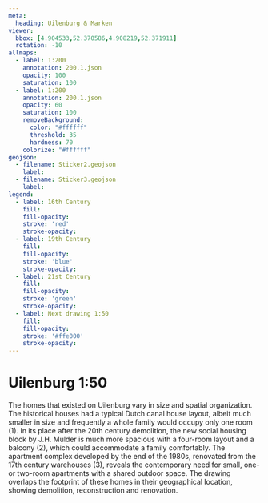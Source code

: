 ```yaml
---
meta:
  heading: Uilenburg & Marken
viewer:
  bbox: [4.904533,52.370586,4.908219,52.371911]
  rotation: -10
allmaps:
  - label: 1:200
    annotation: 200.1.json
    opacity: 100
    saturation: 100
  - label: 1:200
    annotation: 200.1.json
    opacity: 60
    saturation: 100
    removeBackground:
      color: "#ffffff"
      threshold: 35
      hardness: 70
    colorize: "#ffffff"
geojson:
  - filename: Sticker2.geojson
    label: 
  - filename: Sticker3.geojson
    label: 
legend:
  - label: 16th Century
    fill:
    fill-opacity:
    stroke: 'red'
    stroke-opacity:
  - label: 19th Century
    fill:
    fill-opacity:
    stroke: 'blue'
    stroke-opacity:
  - label: 21st Century
    fill:
    fill-opacity:
    stroke: 'green'
    stroke-opacity:
  - label: Next drawing 1:50
    fill:
    fill-opacity:
    stroke: '#ffe000'
    stroke-opacity:
---
```

# Uilenburg 1:50
The homes that existed on Uilenburg vary in size and spatial organization. The historical houses had a typical Dutch canal house layout, albeit much smaller in size and frequently a whole family would occupy only one room (1). In its place after the 20th century demolition, the new social housing block by J.H. Mulder is much more spacious with a four-room layout and a balcony (2), which could accommodate a family comfortably. The apartment complex developed by the end of the 1980s, renovated from the 17th century warehouses (3), reveals the contemporary need for small, one- or two-room apartments with a shared outdoor space. The drawing overlaps the footprint of these homes in their geographical location, showing demolition, reconstruction and renovation. 